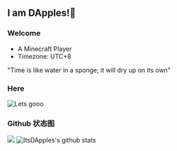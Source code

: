 ## I am DApples!🍎 

### Welcome


- A Minecraft Player
- Timezone: UTC+8

"Time is like water in a sponge; it will dry up on its own"

### Here

![Lets gooo](https://github.com/user-attachments/assets/5743395a-d442-4762-9144-db786fac6670)


### Github 状态图
[![](https://activity-graph.herokuapp.com/graph?username=fomalhaut1998&theme=tokyonight)](https://github.com/ashutosh00710/github-readme-activity-graph)
![ItsDApples's github stats](https://github-readme-stats.vercel.app/api?username=ItsDApples&show_icons=true&theme=tokyonight)



